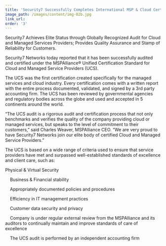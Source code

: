 ```yaml
---
title: 'Security7 Successfully Completes International MSP & Cloud Certification Audit'
image_path: /images/content/img-02b.jpg
link_url:
order: '3'
---
```



Security7 Achieves Elite Status through Globally Recognized Audit for Cloud and Managed Services Providers; Provides Quality Assurance and Stamp of Reliability for Customers.

Security7 Networks today reported that it has been successfully audited and certified under the MSPAlliance&reg; Unified Certification Standard for Cloud and Managed Service Providers (UCS).

The UCS was the first certification created specifically for the managed services and cloud industry. Every certification comes with a written report with the entire process documented, validated, and signed by a 3rd party accounting firm. The UCS has been reviewed by governmental agencies and regulatory bodies across the globe and used and accepted in 5 continents around the world.

“The UCS audit is a rigorous audit and certification process that not only benchmarks and verifies the quality of the company providing cloud or managed services, but speaks to the level of commitment to their customers,” said Charles Weaver, MSPAlliance CEO. “We are very proud to have Security7 Networks join our elite body of certified Cloud and Managed Service Providers.”

The UCS is based on a wide range of criteria used to ensure that service providers have met and surpassed well-established standards of excellence and client care, such as:

Physical & Virtual Security

&nbsp; &nbsp; Business & Financial stability

&nbsp; &nbsp; Appropriately documented policies and procedures

&nbsp; &nbsp; Efficiency in IT management practices

&nbsp; &nbsp; Customer data security and privacy

&nbsp; &nbsp; Company is under regular external review from the MSPAlliance and its auditors to continually maintain and improve standards of care of excellence

&nbsp; &nbsp; The UCS audit is performed by an independent accounting firm